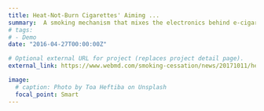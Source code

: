 ```yaml
---
title: Heat-Not-Burn Cigarettes' Aiming ...
summary:  A smoking mechanism that mixes the electronics behind e-cigarettes with the tobacco-burning properties ...
# tags:
# - Demo
date: "2016-04-27T00:00:00Z"

# Optional external URL for project (replaces project detail page).
external_link: https://www.webmd.com/smoking-cessation/news/20171011/heat-not-burn-cigarettes-aiming-for-us-market#1

image:
  # caption: Photo by Toa Heftiba on Unsplash
  focal_point: Smart
---
```

